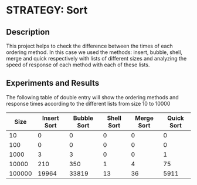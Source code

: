   # STRATEGY: Sort
  
  ## Description
  
  This project helps to check the difference between the times of each ordering method.
  In this case we used the methods: insert, bubble, shell, merge and quick respectively with lists of different sizes and analyzing   the speed of response of each method with each of these lists.
  ## Experiments and Results
  
  The following table of double entry will show the ordering methods and response times according to the different lists from size   10 to 10000
  
  |Size|Insert Sort|Bubble Sort|Shell Sort|Merge Sort|Quick Sort|
  |--------|--------|--------|--------|--------|--------|
  |10|0|0|0|0|0|
  |100|0|0|0|0|0|
  |1000|3|3|0|0|1|
  |10000|210|350|1|4|75|
  |100000|19964|33819|13|36|5911|
  

